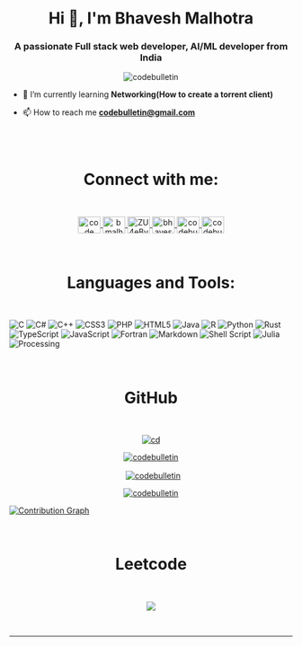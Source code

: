 <h1 align="center">Hi 👋, I'm Bhavesh Malhotra</h1>
<h3 align="center">A passionate Full stack web developer, AI/ML developer from India</h3>

<p align="center"> <img src="https://komarev.com/ghpvc/?username=codebulletin&label=Profile%20views&color=0e75b6&style=plastic" alt="codebulletin" /> </p>

- 🌱 I’m currently learning **Networking(How to create a torrent client)**

- 📫 How to reach me **codebulletin@gmail.com**

<br>
<br>
<h1 align="Center">Connect with me:</h1>
<br>

<p align="center">
    <!-- Youtube -->
    <a href="https://www.youtube.com/channel/UCNI7fjmuGlgOPKqTqvUUjBQ" target="blank">
        <img align="center" src="https://raw.githubusercontent.com/rahuldkjain/github-profile-readme-generator/master/src/images/icons/Social/youtube.svg" alt="code bulletin" height="30" width="40" />
    </a>
    <!-- LeetCode -->
    <a href="https://www.leetcode.com/bmalhotra736" target="blank">
        <img align="center" src="https://raw.githubusercontent.com/rahuldkjain/github-profile-readme-generator/master/src/images/icons/Social/leet-code.svg" alt="bmalhotra736" height="30" width="40" />
    </a>
    <!-- Discord -->
    <a href="https://discord.gg/ZU4eBvh5" target="blank">
        <img align="center" src="https://raw.githubusercontent.com/rahuldkjain/github-profile-readme-generator/master/src/images/icons/Social/discord.svg" alt="ZU4eBvh5" height="30" width="40" />
    </a>
    <!-- Linkedin -->
    <a href="https://linkedin.com/in/bhavesh-malhotra-a5a875157" target="blank">
        <img align="center" src="https://raw.githubusercontent.com/rahuldkjain/github-profile-readme-generator/master/src/images/icons/Social/linked-in-alt.svg" alt="bhavesh-malhotra-a5a875157" height="30" width="40" />
    </a>
    <!-- Code Sandbox -->
    <a href="https://codesandbox.com/codebulletin" target="blank">
        <img align="center" src="https://raw.githubusercontent.com/rahuldkjain/github-profile-readme-generator/master/src/images/icons/Social/codesandbox.svg" alt="codebulletin" height="30" width="40" />
    </a>
    <!-- Instagram -->
    <a href="https://instagram.com/codebulletin" target="blank">
        <img align="center" src="https://raw.githubusercontent.com/rahuldkjain/github-profile-readme-generator/master/src/images/icons/Social/instagram.svg" alt="codebulletin" height="30" width="40" />
    </a>
</p>

<br>
<h1 align="Center">Languages and Tools:</h1>
<br>

![C](https://img.shields.io/badge/c-%2300599C.svg?style=for-the-badge&logo=c&logoColor=white) ![C#](https://img.shields.io/badge/c%23-%23239120.svg?style=for-the-badge&logo=c-sharp&logoColor=white) ![C++](https://img.shields.io/badge/c++-%2300599C.svg?style=for-the-badge&logo=c%2B%2B&logoColor=white) ![CSS3](https://img.shields.io/badge/css3-%231572B6.svg?style=for-the-badge&logo=css3&logoColor=white) ![PHP](https://img.shields.io/badge/php-%23777BB4.svg?style=for-the-badge&logo=php&logoColor=white) ![HTML5](https://img.shields.io/badge/html5-%23E34F26.svg?style=for-the-badge&logo=html5&logoColor=white) ![Java](https://img.shields.io/badge/java-%23ED8B00.svg?style=for-the-badge&logo=java&logoColor=white) ![R](https://img.shields.io/badge/r-%23276DC3.svg?style=for-the-badge&logo=r&logoColor=white) ![Python](https://img.shields.io/badge/python-3670A0?style=for-the-badge&logo=python&logoColor=ffdd54) ![Rust](https://img.shields.io/badge/rust-%23000000.svg?style=for-the-badge&logo=rust&logoColor=white) ![TypeScript](https://img.shields.io/badge/typescript-%23007ACC.svg?style=for-the-badge&logo=typescript&logoColor=white) ![JavaScript](https://img.shields.io/badge/javascript-%23323330.svg?style=for-the-badge&logo=javascript&logoColor=%23F7DF1E) ![Fortran](https://img.shields.io/badge/Fortran-%23734F96.svg?style=for-the-badge&logo=fortran&logoColor=white) ![Markdown](https://img.shields.io/badge/markdown-%23000000.svg?style=for-the-badge&logo=markdown&logoColor=white) ![Shell Script](https://img.shields.io/badge/shell_script-%23121011.svg?style=for-the-badge&logo=gnu-bash&logoColor=white) ![Julia](https://img.shields.io/badge/-Julia-9558B2?style=for-the-badge&logo=julia&logoColor=white) ![Processing](https://img.shields.io/badge/-Processing-006699?style=for-the-badge&logo=ProcessingFoundation&logoColor=white)

<br>
<h1 align='center'> GitHub </h1>
<br>

<p align="center">
    <a href='https://www.github.com/codebulletin'>
        <img src="https://github-profile-trophy.vercel.app/?username=codebulletin&theme=monokai&row=1&no-frame=true&no-bg=true" align="center" alt='cd' />
    </a>
</p>

<p align='center'>
    <a href='https://www.github.com/codebulletin'>
        <img align="center" src="https://github-readme-stats.vercel.app/api/top-langs?username=codebulletin&show_icons=true&&theme=dark&locale=en&layout=compact&hide=mathematica&langs_count=10&exclude_repo=imgui,glfw,OpenGL" alt="codebulletin" />
    </a>
</p>

<p align='center'>
    &nbsp;
    <a href='https://www.github.com/codebulletin'>
        <img align="center" src="https://github-readme-stats.vercel.app/api?username=codebulletin&show_icons=true&theme=dark&locale=en" alt="codebulletin" />
    </a>
</p>

<p align='center'>
    <a href='https://www.github.com/codebulletin'>
        <img align="center" src="https://github-readme-streak-stats.herokuapp.com/?user=codebulletin&theme=dark" alt="codebulletin" />
    </a>
</p>

<p>
    <a href='https://www.github.com/codebulletin'>
        <img src="https://activity-graph.herokuapp.com/graph?username=codebulletin&theme=xcode" alt="Contribution Graph" align="center" />
    </a>
</p>

<br>
<h1 align='center'> Leetcode </h1>
<br>

<p align='center'>
    <a href='https://leetcode.com/bmalhotra736/'>
        <img src='https://leetcard.jacoblin.cool/bmalhotra736?ext=activity'/>
    </a>
</p>

<br>
<hr>
